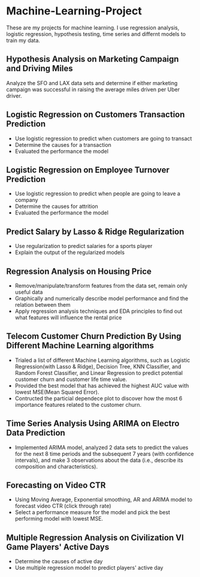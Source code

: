 # Machine-Learning-Project
These are my projects for machine learning. 
I use regression analysis, logistic regression, hypothesis testing, time series and differnt models to train my data.

## Hypothesis Analysis on Marketing Campaign and Driving Miles

Analyze the SFO and LAX data sets and determine if either marketing campaign was successful in raising the average miles driven per Uber driver.

## Logistic Regression on Customers Transaction Prediction

- Use logistic regression to predict when customers are going to transact
- Determine the causes for a transaction
- Evaluated the performance the model

## Logistic Regression on Employee Turnover Prediction

- Use logistic regression to predict when people are going to leave a company
- Determine the causes for attrition
- Evaluated the performance the model

## Predict Salary by Lasso & Ridge Regularization

- Use regularization to predict salaries for a sports player
- Explain the output of the regularized models

## Regression Analysis on Housing Price

- Remove/manipulate/transform features from the data set, remain only useful data
- Graphically and numerically describe model performance and find the relation between them
- Apply regression analysis techniques and EDA principles to find out what features will influence the rental price

## Telecom Customer Churn Prediction By Using Different Machine Learning algorithms

- Trialed a list of different Machine Learning algorithms, such as Logistic Regression(with Lasso & Ridge), Decision Tree, KNN Classifier, and Random Forest Classifier, and Linear Regression to predict potential customer churn and customer life time value.
- Provided the best model that has achieved the highest AUC value with lowest MSE(Mean Squared Error).
- Contructed the particial dependece plot to discover how the most 6 importance features related to the customer churn.

## Time Series Analysis Using ARIMA on Electro Data Prediction

- Implemented ARIMA model, analyzed 2 data sets to predict the values for the next 8 time periods and the subsequent 7 years (with confidence intervals), and make 3 observations about the data (i.e., describe its composition and characteristics).

## Forecasting on Video CTR

- Using Moving Average, Exponential smoothing, AR and ARIMA model to forecast video CTR (click through rate)
- Select a performance measure for the model and pick the best performing model with lowest MSE.

## Multiple Regression Analysis on Civilization VI Game Players' Active Days

- Determine the causes of active day
- Use multiple regression model to predict players' active day
